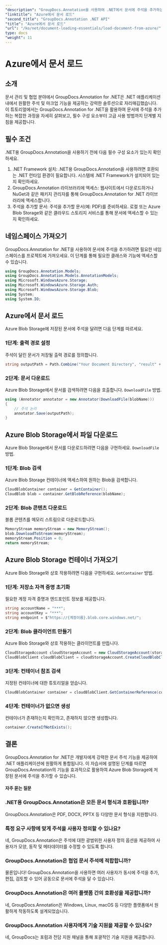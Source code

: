 ```yaml
---
"description": "GroupDocs.Annotation을 사용하여 .NET에서 문서에 주석을 추가하는 방법을 알아보세요. Azure Blob Storage와의 원활한 통합을 위한 단계별 자습서입니다."
"linktitle": "Azure에서 문서 로드"
"second_title": "GroupDocs.Annotation .NET API"
"title": "Azure에서 문서 로드"
"url": "/ko/net/document-loading-essentials/load-document-from-azure/"
type: docs
"weight": 11
---
```


# Azure에서 문서 로드

## 소개
문서 관리 및 협업 분야에서 GroupDocs.Annotation for .NET은 .NET 애플리케이션 내에서 원활한 주석 및 마크업 기능을 제공하는 강력한 솔루션으로 자리매김했습니다. 이 튜토리얼에서는 GroupDocs.Annotation for .NET을 활용하여 문서에 주석을 추가하는 복잡한 과정을 자세히 살펴보고, 필수 구성 요소부터 고급 사용 방법까지 단계별 지침을 제공합니다.
## 필수 조건
.NET용 GroupDocs.Annotation을 사용하기 전에 다음 필수 구성 요소가 있는지 확인하세요.
1. .NET Framework 설치: .NET용 GroupDocs.Annotation을 사용하려면 호환되는 .NET 런타임 환경이 필요합니다. 시스템에 .NET Framework가 설치되어 있는지 확인하세요.
2. GroupDocs.Annotation 라이브러리에 액세스: 웹사이트에서 다운로드하거나 NuGet과 같은 패키지 관리자를 통해 GroupDocs.Annotation for .NET 라이브러리에 액세스합니다.
3. 주석을 추가할 문서: 주석을 추가할 문서(예: PDF)를 준비하세요. 로컬 또는 Azure Blob Storage와 같은 클라우드 스토리지 서비스를 통해 문서에 액세스할 수 있는지 확인하세요.

## 네임스페이스 가져오기
GroupDocs.Annotation for .NET을 사용하여 문서에 주석을 추가하려면 필요한 네임스페이스를 프로젝트에 가져오세요. 이 단계를 통해 필요한 클래스와 기능에 액세스할 수 있습니다.
```csharp
using GroupDocs.Annotation.Models;
using GroupDocs.Annotation.Models.AnnotationModels;
using Microsoft.WindowsAzure.Storage;
using Microsoft.WindowsAzure.Storage.Auth;
using Microsoft.WindowsAzure.Storage.Blob;
using System;
using System.IO;
```

## Azure에서 문서 로드
Azure Blob Storage에 저장된 문서에 주석을 달려면 다음 단계를 따르세요.
### 1단계: 출력 경로 설정
주석이 달린 문서가 저장될 출력 경로를 정의합니다.
```csharp
string outputPath = Path.Combine("Your Document Directory", "result" + Path.GetExtension("input.pdf"));
```
### 2단계: 문서 다운로드
Azure Blob Storage에서 문서를 검색하려면 다음을 호출합니다. `DownloadFile` 방법.
```csharp
using (Annotator annotator = new Annotator(DownloadFile(blobName)))
{
    // 주석 논리
    annotator.Save(outputPath);
}
```
## Azure Blob Storage에서 파일 다운로드
Azure Blob Storage에서 문서를 다운로드하려면 다음을 구현하세요. `DownloadFile` 방법.
### 1단계: Blob 검색
Azure Blob Storage 컨테이너에 액세스하여 원하는 Blob을 검색합니다.
```csharp
CloudBlobContainer container = GetContainer();
CloudBlob blob = container.GetBlobReference(blobName);
```
### 2단계: Blob 콘텐츠 다운로드
블롭 콘텐츠를 메모리 스트림으로 다운로드합니다.
```csharp
MemoryStream memoryStream = new MemoryStream();
blob.DownloadToStream(memoryStream);
memoryStream.Position = 0;
return memoryStream;
```
## Azure Blob Storage 컨테이너 가져오기
Azure Blob Storage와 상호 작용하려면 다음을 구현하세요. `GetContainer` 방법.
### 1단계: 저장소 자격 증명 초기화
필요한 계정 자격 증명과 엔드포인트 정보를 제공합니다.
```csharp
string accountName = "***";
string accountKey = "***";
string endpoint = $"https://{계정이름}.blob.core.windows.net/";
```
### 2단계: Blob 클라이언트 만들기
Azure Blob Storage와 상호 작용하는 클라이언트를 만듭니다.
```csharp
CloudStorageAccount cloudStorageAccount = new CloudStorageAccount(storageCredentials, new Uri(endpoint), null, null, null);
CloudBlobClient cloudBlobClient = cloudStorageAccount.CreateCloudBlobClient();
```
### 3단계: 컨테이너 참조 검색
지정된 컨테이너에 대한 튜토리얼을 얻습니다.
```csharp
CloudBlobContainer container = cloudBlobClient.GetContainerReference(containerName);
```
### 4단계: 컨테이너가 없으면 생성
컨테이너가 존재하는지 확인하고, 존재하지 않으면 생성합니다.
```csharp
container.CreateIfNotExists();
```

## 결론
GroupDocs.Annotation for .NET은 개발자에게 강력한 문서 주석 기능을 제공하여 .NET 애플리케이션에 원활하게 통합됩니다. 이 자습서에 설명된 단계를 따르면 GroupDocs.Annotation의 기능을 효과적으로 활용하여 Azure Blob Storage에 저장된 문서에 주석을 추가할 수 있습니다.
#### 자주 묻는 질문
### .NET용 GroupDocs.Annotation은 모든 문서 형식과 호환됩니까?
GroupDocs.Annotation은 PDF, DOCX, PPTX 등 다양한 문서 형식을 지원합니다.
### 특정 요구 사항에 맞게 주석을 사용자 정의할 수 있나요?
네, GroupDocs.Annotation은 주석에 대한 광범위한 사용자 정의 옵션을 제공하여 사용자가 모양, 동작 및 메타데이터를 수정할 수 있도록 합니다.
### GroupDocs.Annotation은 협업 문서 주석에 적합합니까?
물론입니다! GroupDocs.Annotation을 사용하면 여러 사용자가 동시에 주석을 추가, 편집, 검토할 수 있어 공동으로 문서에 주석을 달 수 있습니다.
### GroupDocs.Annotation은 여러 플랫폼 간의 호환성을 제공합니까?
네, GroupDocs.Annotation은 Windows, Linux, macOS 등 다양한 플랫폼에서 원활하게 작동하도록 설계되었습니다.
### GroupDocs.Annotation 사용자에게 기술 지원을 제공할 수 있나요?
네, GroupDocs는 포럼과 전담 지원 채널을 통해 포괄적인 기술 지원을 제공합니다.